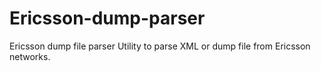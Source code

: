 # Ericsson-dump-parser
Ericsson dump file parser
Utility to parse XML or dump file from Ericsson networks.
